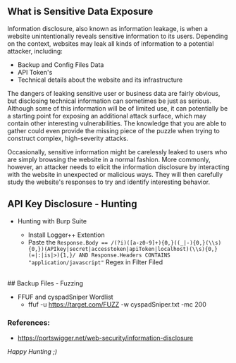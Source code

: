 ## What is Sensitive Data Exposure
 Information disclosure, also known as information leakage, is when a website unintentionally reveals sensitive information to its users. Depending on the context, websites may leak all kinds of information to a potential attacker, including:

- Backup and Config Files Data
- API Token's
- Technical details about the website and its infrastructure

The dangers of leaking sensitive user or business data are fairly obvious, but disclosing technical information can sometimes be just as serious. Although some of this information will be of limited use, it can potentially be a starting point for exposing an additional attack surface, which may contain other interesting vulnerabilities. The knowledge that you are able to gather could even provide the missing piece of the puzzle when trying to construct complex, high-severity attacks.

Occasionally, sensitive information might be carelessly leaked to users who are simply browsing the website in a normal fashion. More commonly, however, an attacker needs to elicit the information disclosure by interacting with the website in unexpected or malicious ways. They will then carefully study the website's responses to try and identify interesting behavior. 
<br>
## API Key Disclosure - Hunting

- Hunting with Burp Suite

   - Install Logger++ Extention 
   - Paste the ``` Response.Body == /(?i)([a-z0-9]+){0,}((_|-){0,}(\\s){0,})(APIkey|secret|accesstoken|apiToken|localhost)(\\s){0,}(=|:|is|>){1,}/ AND Response.Headers CONTAINS "application/javascript" ``` Regex in Filter Filed
<br>   
## Backup Files - Fuzzing

- FFUF and cyspadSniper Wordlist
  - ffuf -u https://target.com/FUZZ -w cyspadSniper.txt -mc 200


### References:
* https://portswigger.net/web-security/information-disclosure

<em>Happy Hunting ;) </em>
